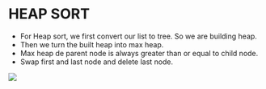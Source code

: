 # HEAP SORT

- For Heap sort, we first convert our list to tree. So we are building heap.
- Then we turn the built heap into max heap.
- Max heap de parent node is always greater than or equal to child node.
- Swap first and last node and delete last node.

<img src="https://he-s3.s3.amazonaws.com/media/uploads/e9d6f12.png" />